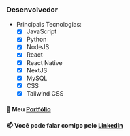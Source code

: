 ### Desenvolvedor
- Principais Tecnologias:
    - [x] JavaScript
    - [x] Python
    - [x] NodeJS
    - [x] React
    - [x] React Native
    - [x] NextJS
    - [x] MySQL
    - [x] CSS
    - [x] Tailwind CSS
#### :floppy_disk: Meu <a href="https://isaacmagno.github.io/myPort/">Portfólio</a>
#### 📫 Você pode falar comigo pelo <a href="https://www.linkedin.com/in/isaacmagno/">LinkedIn</a>
  
